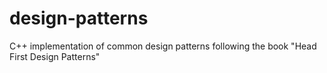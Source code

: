 # design-patterns
C++ implementation of common design patterns following the book "Head First Design Patterns"
